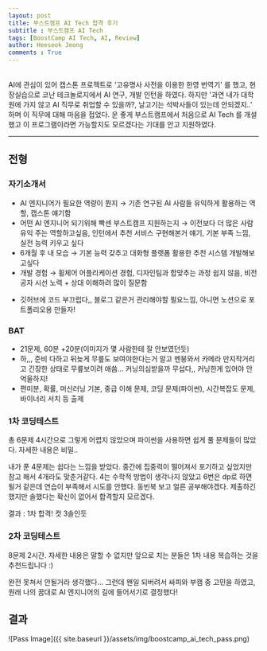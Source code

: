 ```yaml
---
layout: post
title: 부스트캠프 AI Tech 합격 후기
subtitle : 부스트캠프 AI Tech
tags: [BoostCamp AI Tech, AI, Review]
author: Heeseok Jeong
comments : True
---
```


<br>
AI에 관심이 있어 캡스톤 프로젝트로 '고유명사 사전을 이용한 한영 번역기' 를 했고, 현장실습으로 코난 테크놀로지에서 AI 연구, 개발 인턴을 하였다.
하지만 '과연 내가 대학원에 가지 않고 AI 직무로 취업할 수 있을까?, 날고기는 석박사들이 있는데 안되겠지..' 하며 이 직무에 대해 마음을 접었다.
운 좋게 부스트캠프에서 처음으로 AI Tech 를 개설했고 이 프로그램이라면 가능할지도 모르겠다는 기대를 안고 지원하였다.

<br>
<hr>

## 전형

### 자기소개서

- AI 엔지니어가 필요한 역량이 뭔지 → 기존 연구된 AI 사람들 유익하게 활용하는 역할, 캡스톤 얘기함
- 어떤 AI 엔지니어 되기위해 빡센 부스트캠프 지원하는지 → 이전보다 더 많은 사람 유익 주는 역할하고싶음, 인턴에서 추천 서비스 구현해본거 얘기, 기본 부족 느낌, 실전 능력 키우고 싶다
- 6개월 후 내 모습 → 기본 능력 갖추고 대화형 플랫폼 활용한 추천 시스템 개발해보고싶다
- 개발 경험 → 휠체어 어플리케이션 경험, 디자인팀과 합맞추는 과정 쉽지 않음, 비전공자 시선 노력 + 상대 이해하려 많이 질문함
* 깃허브에 코드 부끄럽다,, 블로그 같은거 관리해야할 필요느낌, 아니면 노션으로 포트폴리오용 만들자!

### BAT

- 21문제, 60분 +20분(이미지가 몇 사람한테 잘 안보였던듯)
- 하,,, 준비 다하고 뒤늦게 무릎도 보여야한다는거 알고 멘붕와서 카메라 만지작거리고 긴장한 상태로 무릎보이려 애씀... 커닝의심받을까 무섭다,, 커닝한게 있어야 안억울하지!
- 편미분, 확률, 머신러닝 기본, 중급 이해 문제, 코딩 문제(파이썬), 시간복잡도 문제, 바이너리 서치 등 출제


### 1차 코딩테스트
총 6문제 4시간으로 그렇게 어렵지 않았으며 파이썬을 사용하면 쉽게 풀 문제들이 많았다. 자세한 내용은 비밀..    

내가 푼 4문제는 쉽다는 느낌을 받았다. 중간에 집중력이 떨어져서 포기하고 싶었지만 참고 해서 4개라도 맞춘거같다. 4는 수학적 방법이 생각나지 않았고 6번은 dp로 하면 될거 같은데 연습이 부족해서 시도를 안했다. 동빈북 보고 얼른 공부해야겠다.
제출하긴 했지만 솔했다는 확신이 없어서 합격할지 모르겠다.

결과 : 1차 합격! 컷 3솔인듯

### 2차 코딩테스트

8문제 2시간. 자세한 내용은 말할 수 없지만 앞으로 치는 분들은 1차 내용 복습하는 것을 추천드립니다 :)   

완전 못쳐서 안될거라 생각했다... 그런데 왠일 되버려서 싸피와 부캠 중 고민을 하였고, 원래 나의 꿈대로 AI 엔지니어의 길에 들어서기로 결정했다!

<h2>결과</h2>
![Pass Image]({{ site.baseurl }}/assets/img/boostcamp_ai_tech_pass.png)
